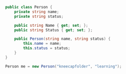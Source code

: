```cs
public class Person {
    private string name;
    private string status;

    public string Name { get; set; };
    public string Status { get; set; };

    public Person(string name, string status) {
        this.name = name;
        this.status = status;
    }
}

Person me = new Person("kneecapfolder", "learning");
```

<!--
### Hi there 👋

**kneecapfolder/kneecapfolder** is a ✨ _special_ ✨ repository because its `README.md` (this file) appears on your GitHub profile.

Here are some ideas to get you started:

- 🔭 I’m currently working on ...
- 🌱 I’m currently learning ...
- 👯 I’m looking to collaborate on ...
- 🤔 I’m looking for help with ...
- 💬 Ask me about ...
- 📫 How to reach me: ...
- 😄 Pronouns: ...
- ⚡ Fun fact: ...
-->
